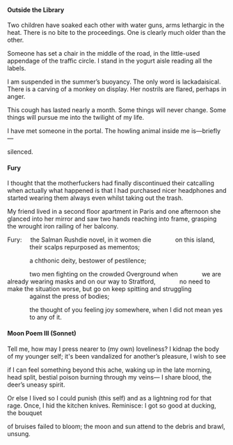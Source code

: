 #### Outside the Library

Two children have soaked each other with water guns,
arms lethargic in the heat. There is no bite
to the proceedings. One is clearly much older
than the other.

Someone has set a chair in the middle of the road,
in the little-used appendage
of the traffic circle. I stand in the yogurt aisle
reading all the labels.

I am suspended in the summer’s buoyancy. The only word
is lackadaisical. There is a carving
of a monkey on display.
Her nostrils are flared, perhaps in anger.

This cough has lasted nearly a month. Some things will never
change.
Some things will pursue me into the twilight
of my life.

I have met someone in the portal. The howling
animal inside me
is—briefly—

silenced.

#### Fury

I thought that the motherfuckers
had finally discontinued their catcalling
when actually what happened is that I had purchased nicer headphones
and started wearing them
always
even whilst taking out the trash.

My friend lived in a second floor apartment in Paris and one afternoon
she glanced into her mirror and saw
two hands
reaching into frame,
grasping the wrought iron railing
of her balcony.

Fury:&nbsp;&nbsp;&nbsp;&nbsp;&nbsp;the Salman Rushdie novel, in it women die
&nbsp;&nbsp;&nbsp;&nbsp;&nbsp;&nbsp;&nbsp;&nbsp;&nbsp;&nbsp;&nbsp;&nbsp;&nbsp;on this island,
&nbsp;&nbsp;&nbsp;&nbsp;&nbsp;&nbsp;&nbsp;&nbsp;&nbsp;&nbsp;&nbsp;&nbsp;&nbsp;their scalps repurposed as mementos;

&nbsp;&nbsp;&nbsp;&nbsp;&nbsp;&nbsp;&nbsp;&nbsp;&nbsp;&nbsp;&nbsp;&nbsp;&nbsp;a chthonic deity, bestower of pestilence;

&nbsp;&nbsp;&nbsp;&nbsp;&nbsp;&nbsp;&nbsp;&nbsp;&nbsp;&nbsp;&nbsp;&nbsp;&nbsp;two men fighting on the crowded Overground when
&nbsp;&nbsp;&nbsp;&nbsp;&nbsp;&nbsp;&nbsp;&nbsp;&nbsp;&nbsp;&nbsp;&nbsp;&nbsp;we are already wearing masks and on our way to Stratford,
&nbsp;&nbsp;&nbsp;&nbsp;&nbsp;&nbsp;&nbsp;&nbsp;&nbsp;&nbsp;&nbsp;&nbsp;&nbsp;no need to make the situation worse, but go on keep spitting and struggling
&nbsp;&nbsp;&nbsp;&nbsp;&nbsp;&nbsp;&nbsp;&nbsp;&nbsp;&nbsp;&nbsp;&nbsp;&nbsp;against the press of bodies;

&nbsp;&nbsp;&nbsp;&nbsp;&nbsp;&nbsp;&nbsp;&nbsp;&nbsp;&nbsp;&nbsp;&nbsp;&nbsp;the thought of you feeling joy somewhere, when I did not mean yes
&nbsp;&nbsp;&nbsp;&nbsp;&nbsp;&nbsp;&nbsp;&nbsp;&nbsp;&nbsp;&nbsp;&nbsp;&nbsp;to any of it.

#### Moon Poem III (Sonnet)

Tell me, how may I press nearer to (my
own) loveliness? I kidnap the body
of my younger self; it's been vandalized
for another’s pleasure, I wish to see

if I can feel something beyond this ache,
waking up in the late morning, head split,
bestial poison burning through my veins—
I share blood, the deer’s uneasy spirit.

Or else I lived so I could punish (this
self) and as a lightning rod for that rage.
Once, I hid the kitchen knives. Reminisce:
I got so good at ducking, the bouquet

of bruises failed to bloom; the moon and sun
attend to the debris and brawl, unsung.
